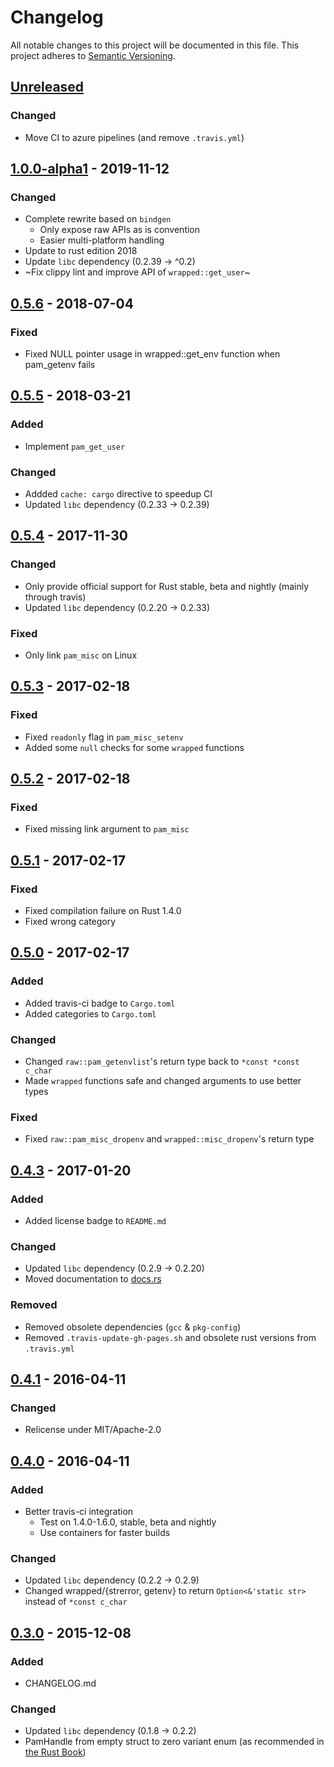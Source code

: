 # Changelog
All notable changes to this project will be documented in this file.
This project adheres to [Semantic Versioning](http://semver.org/).

<!--
### Added - for new features.
### Changed - for changes in existing functionality.
### Deprecated - for once-stable features removed in upcoming releases.
### Removed - for deprecated features removed in this release.
### Fixed - for any bug fixes.
### Security - to invite users to upgrade in case of vulnerabilities.
-->

## [Unreleased]
### Changed
- Move CI to azure pipelines (and remove `.travis.yml`)

## [1.0.0-alpha1] - 2019-11-12
### Changed
- Complete rewrite based on `bindgen`
    - Only expose raw APIs as is convention
    - Easier multi-platform handling
- Update to rust edition 2018
- Update `libc` dependency (0.2.39 -> ^0.2)
- ~Fix clippy lint and improve API of `wrapped::get_user`~

## [0.5.6] - 2018-07-04
### Fixed
- Fixed NULL pointer usage in wrapped::get_env function when pam_getenv fails

## [0.5.5] - 2018-03-21
### Added
- Implement `pam_get_user`

### Changed
- Addded `cache: cargo` directive to speedup CI
- Updated `libc` dependency (0.2.33 -> 0.2.39)

## [0.5.4] - 2017-11-30
### Changed
- Only provide official support for Rust stable, beta and nightly (mainly through travis)
- Updated `libc` dependency (0.2.20 -> 0.2.33)

### Fixed
- Only link `pam_misc` on Linux

## [0.5.3] - 2017-02-18
### Fixed
- Fixed `readonly` flag in `pam_misc_setenv`
- Added some `null` checks for some `wrapped` functions

## [0.5.2] - 2017-02-18
### Fixed
- Fixed missing link argument to `pam_misc`

## [0.5.1] - 2017-02-17
### Fixed
- Fixed compilation failure on Rust 1.4.0
- Fixed wrong category

## [0.5.0] - 2017-02-17
### Added
- Added travis-ci badge to `Cargo.toml`
- Added categories to `Cargo.toml`

### Changed
- Changed `raw::pam_getenvlist`'s return type back to `*const *const c_char`
- Made `wrapped` functions safe and changed arguments to use better types

### Fixed
- Fixed `raw::pam_misc_dropenv` and `wrapped::misc_dropenv`'s return type

## [0.4.3] - 2017-01-20
### Added
- Added license badge to `README.md`

### Changed
- Updated `libc` dependency (0.2.9 -> 0.2.20)
- Moved documentation to [docs.rs](https://docs.rs/pam-sys/)

### Removed
- Removed obsolete dependencies (`gcc` & `pkg-config`)
- Removed `.travis-update-gh-pages.sh` and obsolete rust versions from `.travis.yml`

## [0.4.1] - 2016-04-11
### Changed
- Relicense under MIT/Apache-2.0

## [0.4.0] - 2016-04-11
### Added
- Better travis-ci integration
    - Test on 1.4.0-1.6.0, stable, beta and nightly
    - Use containers for faster builds

### Changed
- Updated `libc` dependency (0.2.2 -> 0.2.9)
- Changed wrapped/{strerror, getenv} to return `Option<&'static str>` instead of `*const c_char`

## [0.3.0] - 2015-12-08
### Added
- CHANGELOG.md

### Changed
- Updated `libc` dependency (0.1.8 -> 0.2.2)
- PamHandle from empty struct to zero variant enum (as recommended in [the Rust Book](https://doc.rust-lang.org/nightly/book/ffi.html#representing-opaque-structs))


[Unreleased]: https://github.com/1wilkens/pam-sys/compare/v1.0.0-alpha1...HEAD
[1.0.0-alpha1]: https://github.com/1wilkens/pam-sys/compare/v0.5.6...v1.0.0-alpha1
[0.5.6]: https://github.com/1wilkens/pam-sys/compare/v0.5.5...v0.5.6
[0.5.5]: https://github.com/1wilkens/pam-sys/compare/v0.5.4...v0.5.5
[0.5.4]: https://github.com/1wilkens/pam-sys/compare/v0.5.3...v0.5.4
[0.5.3]: https://github.com/1wilkens/pam-sys/compare/v0.5.2...v0.5.3
[0.5.2]: https://github.com/1wilkens/pam-sys/compare/v0.5.1...v0.5.2
[0.5.1]: https://github.com/1wilkens/pam-sys/compare/v0.5.0...v0.5.1
[0.5.0]: https://github.com/1wilkens/pam-sys/compare/v0.4.3...v0.5.0
[0.4.3]: https://github.com/1wilkens/pam-sys/compare/v0.4.1...v0.4.3
[0.4.1]: https://github.com/1wilkens/pam-sys/compare/v0.4.0...v0.4.1
[0.4.0]: https://github.com/1wilkens/pam-sys/compare/v0.3.0...v0.4.0
[0.3.0]: https://github.com/1wilkens/pam-sys/compare/f051f14b76ad1e06be1832604e0ca570743460ac...v0.3.0
